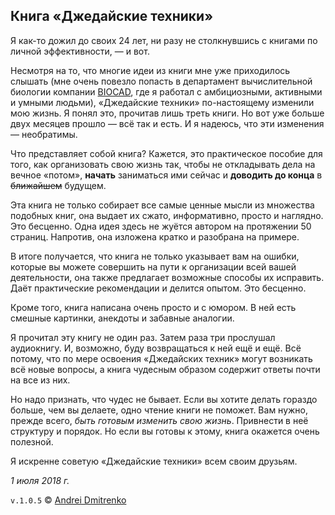 ## Книга &laquo;Джедайские техники&raquo;

Я как-то дожил до своих 24 лет, ни разу не столкнувшись с книгами по личной эффективности, &mdash; и вот.

Несмотря на то, что многие идеи из книги мне уже приходилось слышать (мне очень повезло попасть в департамент вычислительной биологии компании [BIOCAD](https://biocad.ru), где я работал с амбициозными, активными и умными людьми), &laquo;Джедайские техники&raquo; по-настоящему изменили мою жизнь. Я понял это, прочитав лишь треть книги. Но вот уже больше двух месяцев прошло &mdash; всё так и есть. И я надеюсь, что эти изменения &mdash; необратимы.

Что представляет собой книга? Кажется, это практическое пособие для того, как организовать свою жизнь так, чтобы не откладывать дела на вечное &laquo;потом&raquo;, __начать__ заниматься ими сейчас и __доводить до конца__ в ~~ближайшем~~ будущем.

Эта книга не только собирает все самые ценные мысли из множества подобных книг, она выдает их сжато, информативно, просто и наглядно. Это бесценно. Одна идея здесь не жуётся автором на протяжении 50 страниц. Напротив, она изложена кратко и разобрана на примере.

В итоге получается, что книга не только указывает вам на ошибки, которые вы можете совершить на пути к организации всей вашей деятельности, она также предлагает возможные способы их исправить. Даёт практические рекомендации и делится опытом. Это бесценно.

Кроме того, книга написана очень просто и с юмором. В ней есть смешные картинки, анекдоты и забавные аналогии.

Я прочитал эту книгу не один раз. Затем раза три прослушал аудиокнигу. И, возможно, буду возвращаться к ней ещё и ещё. Всё потому, что по мере освоения &laquo;Джедайских техник&raquo; могут возникать всё новые вопросы, а книга чудесным образом содержит ответы почти на все из них.

Но надо признать, что чудес не бывает. Если вы хотите делать гораздо больше, чем вы делаете, одно чтение книги не поможет. Вам нужно, прежде всего, _быть готовым изменить свою жизнь_. Привнести в неё структуру и порядок. Но если вы готовы к этому, книга окажется очень полезной.

Я искренне советую &laquo;Джедайские техники&raquo; всем своим друзьям.

_1 июля 2018 г._

`v.1.0.5` &copy; [Andrei Dmitrenko](https://admitrenko.github.io/blog)
